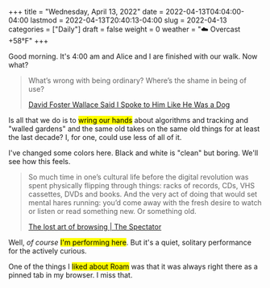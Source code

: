 +++
title = "Wednesday, April 13, 2022"
date = 2022-04-13T04:04:00-04:00
lastmod = 2022-04-13T20:40:13-04:00
slug = 2022-04-13
categories = ["Daily"]
draft = false
weight = 0
weather = "☁️ Overcast +58°F"
+++

Good morning. It's 4:00 am and Alice and I are finished with our walk. Now what?

> What’s wrong with being ordinary? Where’s the shame in being of use?
>
> [David Foster Wallace Said I Spoke to Him Like He Was a Dog](https://lareviewofbooks.org/article/david-foster-wallace-said-i-spoke-to-him-like-he-was-a-dog/)

Is all that we do is to <mark>wring our hands</mark> about algorithms and tracking and "walled gardens" and the same old takes on the same old things for at least the last decade? I, for one, could use less of all of it.

I've changed some colors here. Black and white is "clean" but boring. We'll see how this feels.

> So much time in one’s cultural life before the digital revolution was spent physically flipping through things: racks of records, CDs, VHS cassettes, DVDs and books. And the very act of doing that would set mental hares running: you’d come away with the fresh desire to watch or listen or read something new. Or something old.
>
> [The lost art of browsing | The Spectator](https://www.spectator.co.uk/article/the-lost-art-of-browsing)

Well, _of course_ <mark>I'm performing here</mark>. But it's a quiet, solitary performance for the actively curious.

One of the things I <mark>liked about Roam</mark> was that it was always right there as a pinned tab in my browser. I miss that.

[//]: # "Exported with love from a post written in Org mode"
[//]: # "- https://github.com/kaushalmodi/ox-hugo"
